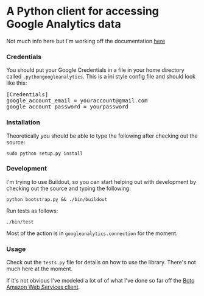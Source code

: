 A Python client for accessing Google Analytics data
===================================================

Not much info here but I'm working off the documentation [here](http://code.google.com/apis/analytics/docs/gdata/gdataDeveloperGuide.html)

### Credentials ###

You should put your Google Credentials in a file in your home directory called `.pythongoogleanalytics`. This is a ini style config file and should look like this:

<pre>
[Credentials]
google_account_email = youraccount@gmail.com
google_account_password = yourpassword
</pre>

### Installation ###

Theoretically you should be able to type the following after checking out the source:

`sudo python setup.py install`

### Development ###

I'm trying to use Buildout, so you can start helping out with development by checking out the source and typing the following:

`python bootstrap.py && ./bin/buildout`

Run tests as follows:

`./bin/test`

Most of the action is in `googleanalytics.connection` for the moment.

### Usage ###

Check out the `tests.py` file for details on how to use the library.  There's not much here at the moment.

If it's not obvious I've modeled a lot of of what I've done so far off the [Boto Amazon Web Services client](http://code.google.com/p/boto/).